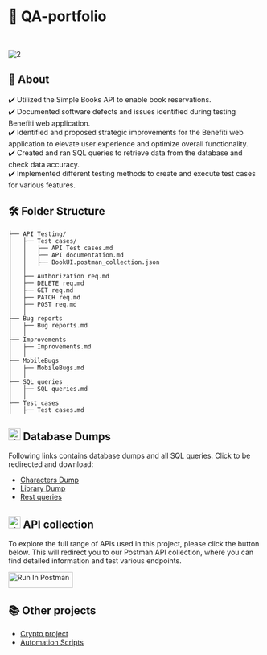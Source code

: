 # 🚀 QA-portfolio
<br>

![2](https://github.com/user-attachments/assets/06f22e0f-65f6-4950-be36-cdfe52f93043)


## 📝 About

✔️ Utilized the Simple Books API to enable book reservations. <br>
✔️ Documented software defects and issues identified during testing Benefiti web application. <br>
✔️ Identified and proposed strategic improvements for the Benefiti web application to elevate user experience and optimize overall functionality. <br>
✔️ Created and ran SQL queries to retrieve data from the database and check data accuracy. <br>
✔️ Implemented different testing methods to create and execute test cases for various features. <br>




## 🛠 Folder Structure

    ├── API Testing/
    │   ├── Test cases/
    │   │   ├── API Test cases.md
    │   │   ├── API documentation.md
    │   │   ├── BookUI.postman_collection.json
    │   │
    │   ├── Authorization req.md
    │   ├── DELETE req.md
    │   ├── GET req.md
    │   ├── PATCH req.md
    │   ├── POST req.md
    │   │
    ├── Bug reports
    │   ├── Bug reports.md
    │   │
    ├── Improvements
    │   ├── Improvements.md
    │   │
    ├── MobileBugs
    │   ├── MobileBugs.md
    │   │
    ├── SQL queries
    │   ├── SQL queries.md
    │   │
    ├── Test cases
    │   ├── Test cases.md

## <img src="https://labs.mysql.com/common/themes/sakila/favicon.ico" alt="drawing" width="24" /> Database Dumps 

Following links contains database dumps and all SQL queries. Click to be redirected and download:

- [Characters Dump](https://drive.google.com/file/d/1aouJWJEOBXxIfR5RNekctdIimpgfzjo7/view?usp=sharing)
- [Library Dump](https://drive.google.com/file/d/1hsHqN83engEs6HhtCEn2Ka3tQPk0e6ht/view?usp=sharing)
- [Rest queries](https://docs.google.com/document/d/1qp99Mk5ZtkCaAuxLZpMCTVIWdRcbbExjVonKOJEsmbM/edit)


## <img src="https://www.postman.com/_ar-assets/images/favicon-1-32.png" alt="drawing" width="24" /> API collection 
To explore the full range of APIs used in this project, please click the button below. This will redirect you to our Postman API collection, where you can find detailed information and test various endpoints.

[<img src="https://run.pstmn.io/button.svg" alt="Run In Postman" style="width: 128px; height: 32px;">](https://god.gw.postman.com/run-collection/30340129-9f204385-6e37-40a8-8c66-c545028aa289?action=collection%2Ffork&source=rip_markdown&collection-url=entityId%3D30340129-9f204385-6e37-40a8-8c66-c545028aa289%26entityType%3Dcollection%26workspaceId%3D3787d95b-f6ee-438c-bb4c-b14f23f41a33#?env%5BBook%20environment%5D=W3sia2V5IjoiYmFzZV91cmwiLCJ2YWx1ZSI6Imh0dHBzOi8vc2ltcGxlLWJvb2tzLWFwaS5nbGl0Y2gubWUiLCJlbmFibGVkIjp0cnVlLCJ0eXBlIjoiZGVmYXVsdCIsInNlc3Npb25WYWx1ZSI6Imh0dHBzOi8vc2ltcGxlLWJvb2tzLWFwaS5nbGl0Y2gubWUiLCJzZXNzaW9uSW5kZXgiOjB9XQ==)




## 📚 Other projects
- [Crypto project](https://github.com/markonrt320/crypto)
- [Automation Scripts](https://github.com/markonrt320/cypress)



